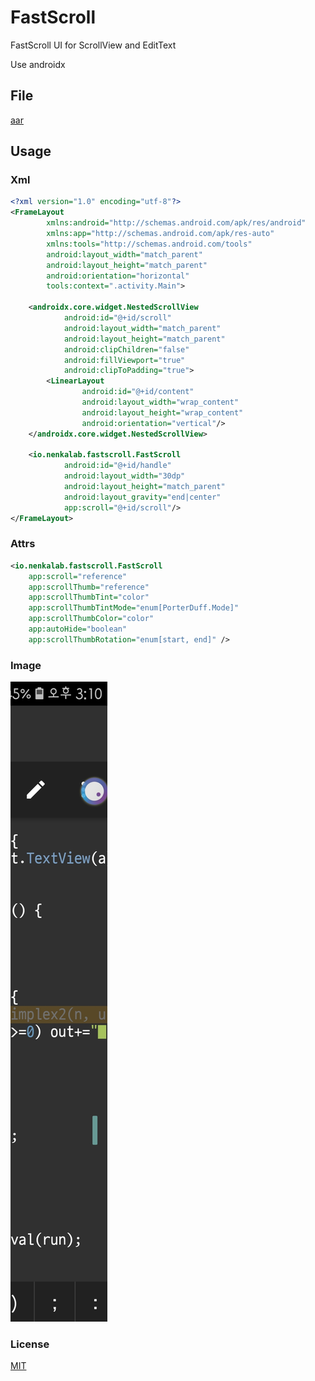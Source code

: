 # FastScroll 

FastScroll UI for ScrollView and EditText

Use androidx

## File
[aar](https://github.com/NenkaLab/FastScroll/raw/master/FastScroll.aar)

## Usage

### Xml
```xml
<?xml version="1.0" encoding="utf-8"?>
<FrameLayout
        xmlns:android="http://schemas.android.com/apk/res/android"
        xmlns:app="http://schemas.android.com/apk/res-auto"
        xmlns:tools="http://schemas.android.com/tools"
        android:layout_width="match_parent"
        android:layout_height="match_parent"
        android:orientation="horizontal"
        tools:context=".activity.Main">

    <androidx.core.widget.NestedScrollView
            android:id="@+id/scroll"
            android:layout_width="match_parent"
            android:layout_height="match_parent"
            android:clipChildren="false"
            android:fillViewport="true"
            android:clipToPadding="true">
        <LinearLayout
                android:id="@+id/content"
                android:layout_width="wrap_content"
                android:layout_height="wrap_content"
                android:orientation="vertical"/>
    </androidx.core.widget.NestedScrollView>

    <io.nenkalab.fastscroll.FastScroll
            android:id="@+id/handle"
            android:layout_width="30dp"
            android:layout_height="match_parent"
            android:layout_gravity="end|center"
            app:scroll="@+id/scroll"/>
</FrameLayout>
```

### Attrs
```xml
<io.nenkalab.fastscroll.FastScroll
    app:scroll="reference"
    app:scrollThumb="reference"
    app:scrollThumbTint="color"
    app:scrollThumbTintMode="enum[PorterDuff.Mode]"
    app:scrollThumbColor="color"
    app:autoHide="boolean"
    app:scrollThumbRotation="enum[start, end]" />
```

### Image

![Scroll](https://raw.githubusercontent.com/NenkaLab/FastScroll/master/20191216_151107.jpg)

### License

[MIT](https://github.com/NenkaLab/FastScroll/blob/master/LICENSE)
